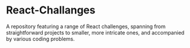 # React-Challanges

A repository featuring a range of React challenges, spanning from straightforward projects to smaller, more intricate ones, and accompanied by various coding problems.

